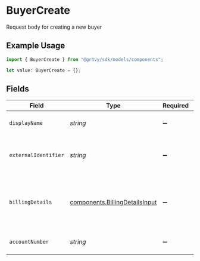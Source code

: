# BuyerCreate

Request body for creating a new buyer

## Example Usage

```typescript
import { BuyerCreate } from "@gr4vy/sdk/models/components";

let value: BuyerCreate = {};
```

## Fields

| Field                                                                            | Type                                                                             | Required                                                                         | Description                                                                      | Example                                                                          |
| -------------------------------------------------------------------------------- | -------------------------------------------------------------------------------- | -------------------------------------------------------------------------------- | -------------------------------------------------------------------------------- | -------------------------------------------------------------------------------- |
| `displayName`                                                                    | *string*                                                                         | :heavy_minus_sign:                                                               | The display name for the buyer.                                                  | John Doe                                                                         |
| `externalIdentifier`                                                             | *string*                                                                         | :heavy_minus_sign:                                                               | The merchant identifier for this buyer.                                          | buyer-12345                                                                      |
| `billingDetails`                                                                 | [components.BillingDetailsInput](../../models/components/billingdetailsinput.md) | :heavy_minus_sign:                                                               | The billing name, address, email, and other fields for this buyer.               |                                                                                  |
| `accountNumber`                                                                  | *string*                                                                         | :heavy_minus_sign:                                                               | The buyer account number                                                         |                                                                                  |